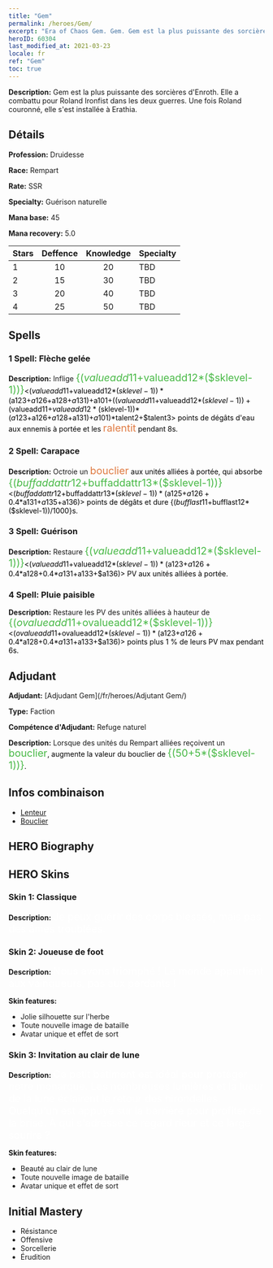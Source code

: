 ```yaml
---
title: "Gem"
permalink: /heroes/Gem/
excerpt: "Era of Chaos Gem. Gem. Gem est la plus puissante des sorcières d'Enroth. Elle a combattu pour Roland Ironfist dans les deux guerres. Une fois Roland couronné, elle s'est installée à Erathia."
heroID: 60304
last_modified_at: 2021-03-23
locale: fr
ref: "Gem"
toc: true
---
```

 **Description:** Gem est la plus puissante des sorcières d'Enroth. Elle a combattu pour Roland Ironfist dans les deux guerres. Une fois Roland couronné, elle s'est installée à Erathia.
## Détails
 **Profession:** Druidesse

 **Race:** Rempart

 **Rate:** SSR

 **Specialty:** Guérison naturelle

 **Mana base:** 45

 **Mana recovery:** 5.0


  | Stars   |    Deffence    |    Knowledge   |      Specialty     |
  |---------|:---------------:|:---------------:|--------------------|
  |    1    | 10 | 20 | TBD |
  |    2    | 15 | 30 | TBD |
  |    3    | 20 | 40 | TBD |
  |    4    | 25 | 50 | TBD |

## Spells
### 1 Spell: Flèche gelée
 **Description:** Inflige <span style="color: #48b946;font-size:20px">{($valueadd11+$valueadd12*($sklevel-1))}</span><span style="color: black"><($valueadd11+$valueadd12*($sklevel-1))*($a123+$a126+$a128+$a131)+$a101+(($valueadd11+$valueadd12*($sklevel-1))+($valueadd11+$valueadd12*($sklevel-1))*($a123+$a126+$a128+$a131)+$a101)*$talent2+$talent3> points de dégâts d'eau aux ennemis à portée et les <span style="color: #e07c44;font-size:20px">ralentit</span><span style="color: black"> pendant 8s.

### 2 Spell: Carapace
 **Description:** Octroie un <span style="color: #e07c44;font-size:20px">bouclier</span><span style="color: black"> aux unités alliées à portée, qui absorbe <span style="color: #48b946;font-size:20px">{($buffaddattr12+$buffaddattr13*($sklevel-1))}</span><span style="color: black"><($buffaddattr12+$buffaddattr13*($sklevel-1))*($a125+$a126+0.4*$a131+$a135+$a136)> points de dégâts et dure {($bufflast11+$bufflast12*($sklevel-1))/1000}s.

### 3 Spell: Guérison
 **Description:** Restaure <span style="color: #48b946;font-size:20px">{($valueadd11+$valueadd12*($sklevel-1))}</span><span style="color: black"><($valueadd11+$valueadd12*($sklevel-1))*($a123+$a126+0.4*$a128+0.4*$a131+$a133+$a136)> PV aux unités alliées à portée.

### 4 Spell: Pluie paisible
 **Description:** Restaure les PV des unités alliées à hauteur de <span style="color: #48b946;font-size:20px">{($ovalueadd11+$ovalueadd12*($sklevel-1))}</span><span style="color: black"><($ovalueadd11+$ovalueadd12*($sklevel-1))*($a123+$a126+0.4*$a128+0.4*$a131+$a133+$a136)> points plus 1 % de leurs PV max pendant 6s.


## Adjudant

 **Adjudant:**  [Adjudant Gem](/fr/heroes/Adjutant Gem/) 

 **Type:**  Faction 

 **Compétence d'Adjudant:**  Refuge naturel 

 **Description:** Lorsque des unités du Rempart alliées reçoivent un <span style="color: #48b946;font-size:20px">bouclier</span><span style="color: black">, augmente la valeur du bouclier de <span style="color: #48b946;font-size:20px">{(50+5*($sklevel-1))}</span><span style="color: black">.

## Infos combinaison

* [Lenteur](/fr/combination/Lenteur/) 
* [Bouclier](/fr/combination/Bouclier/) 

## HERO Biography

## HERO Skins
### Skin 1: **Classique**

 **Description:** <span style="color: #ffffff;font-size:20px">Je peux guérir des corps blessés, mais pas des âmes troublées.</span>


### Skin 2: **Joueuse de foot**

 **Description:** <span style="color: #ffffff;font-size:20px">Nous avons triomphé ! Le monde appartient aux vainqueurs, pas aux perdants !</span>

 **Skin features:** 

   - Jolie silhouette sur l'herbe
   - Toute nouvelle image de bataille
   - Avatar unique et effet de sort

### Skin 3: **Invitation au clair de lune**

 **Description:** <span style="color: #ffffff;font-size:20px">Ce petit bâtiment est idéal pour protéger notre monarque. Les nombreuses lumières et la lueur de la lune éclairent le retour des hirondelles. Quelqu'un est appuyé sur la barrière pour profiter de la brise. À qui s'adresse ce regard rieur et ce large sourire ?</span>

 **Skin features:** 

   - Beauté au clair de lune
   - Toute nouvelle image de bataille
   - Avatar unique et effet de sort


## Initial Mastery
   - Résistance
   - Offensive
   - Sorcellerie
   - Érudition

